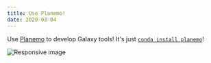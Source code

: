 ```yaml
---
title: Use Planemo!
date: 2020-03-04
---
```


Use [Planemo](http://planemo.readthedocs.io/en/latest/index.html) to develop Galaxy tools! It's just [`conda install planemo`](http://planemo.readthedocs.io/en/latest/readme.html#obtaining-planemo)!

<img src="/src/splash/planemo/planemo-logo.png" class="img-responsive" alt="Responsive image">
